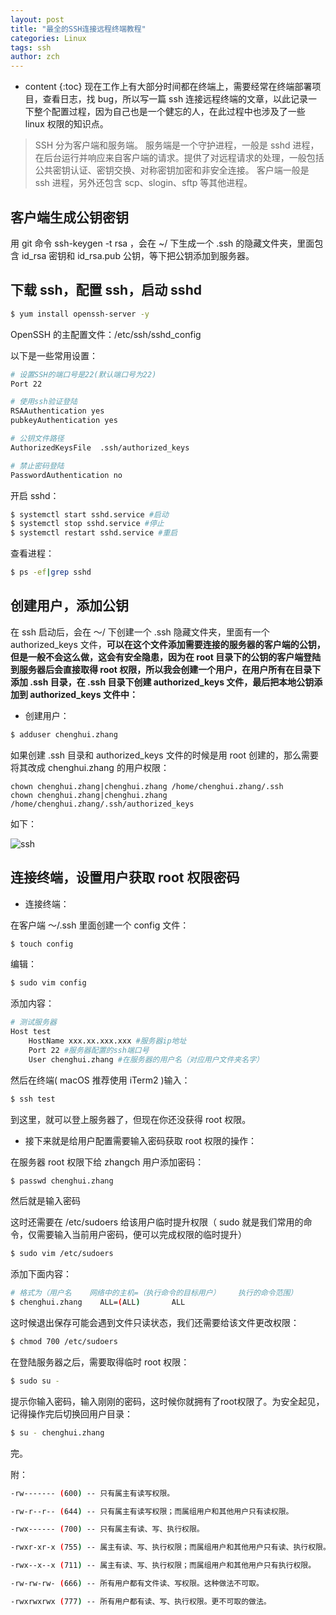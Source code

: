```yaml
---
layout: post
title: "最全的SSH连接远程终端教程"
categories: Linux
tags: ssh
author: zch
---
```


* content
{:toc}
现在工作上有大部分时间都在终端上，需要经常在终端部署项目，查看日志，找 bug，所以写一篇 ssh 连接远程终端的文章，以此记录一下整个配置过程，因为自己也是一个健忘的人，在此过程中也涉及了一些 linux 权限的知识点。









> SSH 分为客户端和服务端。 
> 服务端是一个守护进程，一般是 sshd 进程，在后台运行并响应来自客户端的请求。提供了对远程请求的处理，一般包括公共密钥认证、密钥交换、对称密钥加密和非安全连接。 
> 客户端一般是 ssh 进程，另外还包含 scp、slogin、sftp 等其他进程。



## 客户端生成公钥密钥

用 git 命令 ssh-keygen -t rsa ，会在 ~/ 下生成一个 .ssh 的隐藏文件夹，里面包含 id_rsa 密钥和 id_rsa.pub 公钥，等下把公钥添加到服务器。

## 下载 ssh，配置 ssh，启动 sshd

```bash
$ yum install openssh-server -y
```

OpenSSH 的主配置文件：/etc/ssh/sshd_config

以下是一些常用设置：

```bash
# 设置SSH的端口号是22(默认端口号为22)
Port 22

# 使用ssh验证登陆
RSAAuthentication yes 
pubkeyAuthentication yes

# 公钥文件路径
AuthorizedKeysFile	.ssh/authorized_keys

# 禁止密码登陆
PasswordAuthentication no


```

开启 sshd：

```bash
$ systemctl start sshd.service #启动
$ systemctl stop sshd.service #停止
$ systemctl restart sshd.service #重启 
```

查看进程：

```bash
$ ps -ef|grep sshd
```



## 创建用户，添加公钥

在 ssh 启动后，会在 ～/ 下创建一个 .ssh 隐藏文件夹，里面有一个 authorized_keys 文件，**可以在这个文件添加需要连接的服务器的客户端的公钥，但是一般不会这么做，这会有安全隐患，因为在 root 目录下的公钥的客户端登陆到服务器后会直接取得 root 权限，所以我会创建一个用户，在用户所有在目录下添加 .ssh 目录，在 .ssh 目录下创建 authorized_keys 文件，最后把本地公钥添加到 authorized_keys 文件中：**

- 创建用户：

```bash
$ adduser chenghui.zhang
```

如果创建 .ssh 目录和 authorized_keys 文件的时候是用 root 创建的，那么需要将其改成 chenghui.zhang 的用户权限：

```
chown chenghui.zhang|chenghui.zhang /home/chenghui.zhang/.ssh
chown chenghui.zhang|chenghui.zhang /home/chenghui.zhang/.ssh/authorized_keys
```

如下：

![ssh](https://raw.githubusercontent.com/objcoding/objcoding.github.io/master/images/ssh.png)







## 连接终端，设置用户获取 root 权限密码

- 连接终端：

在客户端 ～/.ssh 里面创建一个 config 文件：

```bash
$ touch config
```

编辑：

```bash
$ sudo vim config
```

添加内容：

```bash
# 测试服务器
Host test
    HostName xxx.xx.xxx.xxx #服务器ip地址
    Port 22 #服务器配置的ssh端口号
    User chenghui.zhang #在服务器的用户名（对应用户文件夹名字）
```

然后在终端( macOS 推荐使用 iTerm2 )输入：

```bash
$ ssh test
```

到这里，就可以登上服务器了，但现在你还没获得 root 权限。



- 接下来就是给用户配置需要输入密码获取 root 权限的操作：


在服务器 root 权限下给 zhangch 用户添加密码：

```bash
$ passwd chenghui.zhang
```

然后就是输入密码

这时还需要在 /etc/sudoers 给该用户临时提升权限（ sudo 就是我们常用的命令，仅需要输入当前用户密码，便可以完成权限的临时提升）

```bash
$ sudo vim /etc/sudoers
```

添加下面内容：

```bash
# 格式为（用户名    网络中的主机=（执行命令的目标用户）    执行的命令范围）
$ chenghui.zhang    ALL=(ALL)       ALL
```

这时候退出保存可能会遇到文件只读状态，我们还需要给该文件更改权限：

```bash
$ chmod 700 /etc/sudoers
```

在登陆服务器之后，需要取得临时 root 权限：

```bash
$ sudo su -
```

提示你输入密码，输入刚刚的密码，这时候你就拥有了root权限了。为安全起见，记得操作完后切换回用户目录：

```bash
$ su - chenghui.zhang
```

完。





附：

```bash
-rw------- (600) -- 只有属主有读写权限。

-rw-r--r-- (644) -- 只有属主有读写权限；而属组用户和其他用户只有读权限。

-rwx------ (700) -- 只有属主有读、写、执行权限。

-rwxr-xr-x (755) -- 属主有读、写、执行权限；而属组用户和其他用户只有读、执行权限。

-rwx--x--x (711) -- 属主有读、写、执行权限；而属组用户和其他用户只有执行权限。

-rw-rw-rw- (666) -- 所有用户都有文件读、写权限。这种做法不可取。

-rwxrwxrwx (777) -- 所有用户都有读、写、执行权限。更不可取的做法。

```

